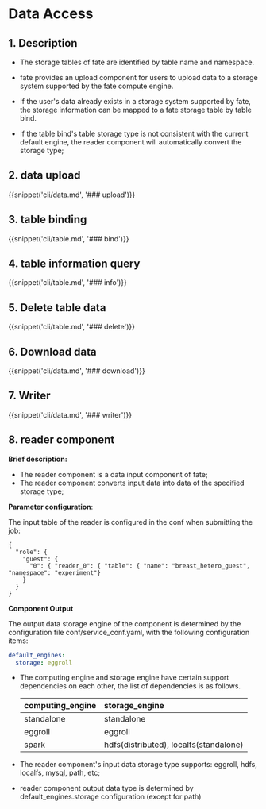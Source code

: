 # Data Access

## 1. Description

- The storage tables of fate are identified by table name and namespace.

- fate provides an upload component for users to upload data to a storage system supported by the fate compute engine.

- If the user's data already exists in a storage system supported by fate, the storage information can be mapped to a fate storage table by table bind.

- If the table bind's table storage type is not consistent with the current default engine, the reader component will automatically convert the storage type;

  

## 2. data upload

{{snippet('cli/data.md', '### upload')}}

## 3. table binding

{{snippet('cli/table.md', '### bind')}}


## 4. table information query

{{snippet('cli/table.md', '### info')}}

## 5. Delete table data

{{snippet('cli/table.md', '### delete')}}



## 6. Download data

{{snippet('cli/data.md', '### download')}}


## 7. Writer

{{snippet('cli/data.md', '### writer')}}


## 8. reader component

**Brief description:** 

- The reader component is a data input component of fate;
- The reader component converts input data into data of the specified storage type;

**Parameter configuration**:

The input table of the reader is configured in the conf when submitting the job:

```shell
{
  "role": {
    "guest": {
      "0": { "reader_0": { "table": { "name": "breast_hetero_guest", "namespace": "experiment"}
    }
  }
}

```

**Component Output**

The output data storage engine of the component is determined by the configuration file conf/service_conf.yaml, with the following configuration items:

```yaml
default_engines:
  storage: eggroll
```

- The computing engine and storage engine have certain support dependencies on each other, the list of dependencies is as follows.

  | computing_engine | storage_engine |
  | :--------------- | :---------------------------- |
  | standalone | standalone |
  | eggroll | eggroll |
  | spark | hdfs(distributed), localfs(standalone) |

- The reader component's input data storage type supports: eggroll, hdfs, localfs, mysql, path, etc;
- reader component output data type is determined by default_engines.storage configuration (except for path)

